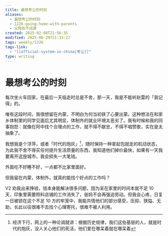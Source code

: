 ```yaml
---
title: 最想考公的时刻
aliases:
  - 最想考公的时刻
  - 1226-going-home-with-parents
  - 父母在不远游
created: 2025-02-08T21:56:35
modified: 2025-06-29T21:33:27
tags: weekly/1226
tags-link:
  - "[[official-system-in-china|考公]]"
type: writing
---
```


# 最想考公的时刻

每次坐火车回家，在最后一天临走时总是不舍，那一天，我是不能听赵雷的「我记得」的。

唯有这段时间，我很想留在内蒙，不明白为何当初铁了心要出蒙。这种想法在和家乡体制里的同学见面后尤其明显，体制外的就业环境太恶劣了。我有时候和我的同事抱怨：就像在阿中找个合理点的工作，就不得不献忠，不得不唱赞歌，实在是太抽象了。

我想我是个浮萍，或者「时代的炮灰」[^disapper-30-years]，随时保持一种拿起包就走的机动状态，为此我不舍不得买任何提升生活质量的东西，我知道他们掉价最快，如果有一天我要离开这座城市，我会损失一大笔钱。

外面吃不好睡不好，一点都不比家里面好。

但我留在内蒙，体制外，就真的能找个好点的工作吗？

V2 劝我出来挣钱，钱本身能解决很多问题，因为呆在家里的时间本就不足 10 天，印象里需要照料店铺的工作消失了，爸妈不会再强迫劳动。但我会心疼，日复一日被锁在这个不足 10 方的牢笼中，我能共情他们的部分感受，压抑、狭隘、无助，长此以往很难不去找个心理寄托，很难不被人利用。

[^disapper-30-years]: 经济下行，网上的一种论调就讲：根据历史规律，我们这些基层的人，就是时代的炮灰，没人关心他们的死活，他们爱在哪呆着就在哪呆着
